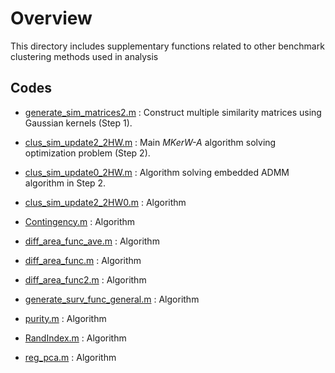 
# Overview

This directory includes supplementary functions related to other benchmark clustering methods used in analysis

## Codes

- [generate_sim_matrices2.m](https://github.com/ishspsy/MKerW-A/blob/master/Other_functions/aft_models)
: Construct multiple similarity matrices using Gaussian kernels (Step 1).

- [clus_sim_update2_2HW.m](https://github.com/ishspsy/MKerW-A/blob/master/Other_functions/code_coregspectral)
: Main *MKerW-A* algorithm solving optimization problem (Step 2).

- [clus_sim_update0_2HW.m](https://github.com/ishspsy/MKerW-A/blob/master/Other_functions/drtoolbox)
: Algorithm solving embedded ADMM algorithm in Step 2.

- [clus_sim_update2_2HW0.m](https://github.com/ishspsy/MKerW-A/blob/master/Other_functions/ECC)
: Algorithm 

- [Contingency.m](https://github.com/ishspsy/MKerW-A/blob/master/Other_functions/FMINSEARCHBND)
: Algorithm 

- [diff_area_func_ave.m](https://github.com/ishspsy/MKerW-A/blob/master/Other_functions/gui)
: Algorithm 

- [diff_area_func.m](https://github.com/ishspsy/MKerW-A/blob/master/Other_functions/J_cluster_bp)
: Algorithm 

- [diff_area_func2.m](https://github.com/ishspsy/MKerW-A/blob/master/Other_functions/LibADMM-master)
: Algorithm 

- [generate_surv_func_general.m](https://github.com/ishspsy/MKerW-A/blob/master/Other_functions/mcorran1)
: Algorithm 

- [purity.m](https://github.com/ishspsy/MKerW-A/blob/master/Other_functions/projcapped)
: Algorithm 

- [RandIndex.m](https://github.com/ishspsy/MKerW-A/blob/master/Other_functions/SIMLR)
: Algorithm 

- [reg_pca.m](https://github.com/ishspsy/MKerW-A/blob/master/Other_functions/techniques)
: Algorithm 





	


